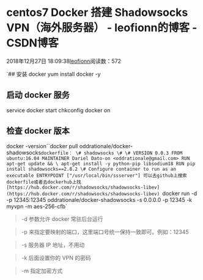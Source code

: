 
# centos7 Docker 搭建 Shadowsocks VPN（海外服务器） - leofionn的博客 - CSDN博客


2018年12月27日 18:09:38[leofionn](https://me.csdn.net/qq_36142114)阅读数：572


`## 安装 docker
yum install docker -y
## 启动 docker 服务
service docker start
chkconfig docker on
## 检查 docker 版本
docker -version``docker pull oddrationale/docker-shadowsocks`dockerfile：
\# shadowsocks
\#
\# VERSION 0.0.3
FROM ubuntu:16.04
MAINTAINER Dariel Dato-on <oddrationale@gmail.com>
RUN apt-get update && \
apt-get install -y python-pip libsodium18
RUN pip install shadowsocks==2.8.2
\# Configure container to run as an executable
ENTRYPOINT ["/usr/local/bin/ssserver"]
可以去github上搜索dockerfile或者去dockerhub上找[https://hub.docker.com/r/shadowsocks/shadowsocks-libev](https://hub.docker.com/r/shadowsocks/shadowsocks-libev)
`docker run -d -p 12345:12345 oddrationale/docker-shadowsocks -s 0.0.0.0 -p 12345 -k myvpn -m aes-256-cfb`
> -d
> 参数允许 docker 常驻后台运行

> -p
> 来指定要映射的端口，这里端口号统一保持一致即可。例如：12345

> -s
> 服务器 IP 地址，不用动

> -k
> 后面设置你的 VPN 的密码

> -m
> 指定加密方式


